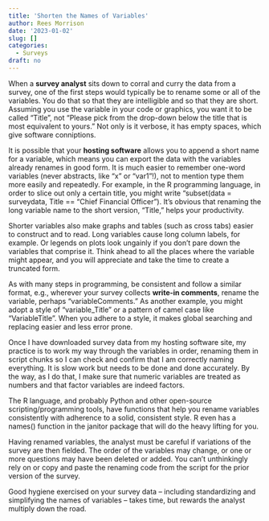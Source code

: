 ```yaml
---
title: 'Shorten the Names of Variables'
author: Rees Morrison
date: '2023-01-02'
slug: []
categories:
  - Surveys
draft: no
---
```


When a **survey analyst** sits down to corral and curry the data from a survey, one of the first steps would typically be to rename some or all of the variables.   You do that so that they are intelligible and so that they are short.  Assuming you use the variable in your code or graphics, you want it to be called “Title”, not “Please pick from the drop-down below the title that is most equivalent to yours.”  Not only is it verbose, it has empty spaces, which give software conniptions.

It is possible that your **hosting software** allows you to append a short name for a variable, which means you can export the data with the variables already renames in good form.  It is much easier to remember one-word variables (never abstracts, like “x” or “var1”!), not to mention type them more easily and repeatedly.   For example, in the R programming language, in order to slice out only a certain title, you might write “subset(data = surveydata, Title == “Chief Financial Officer”).  It’s obvious that renaming the long variable name to the short version, “Title,” helps your productivity.
 
Shorter variables also make graphs and tables (such as cross tabs) easier to construct and to read.  Long variables cause long column labels, for example.  Or legends on plots look ungainly if you don’t pare down the variables that comprise it.  Think ahead to all the places where the variable might appear, and you will appreciate and take the time to create a truncated form.

As with many steps in programming, be consistent and follow a similar format, e.g., wherever your survey collects **write-in comments**, rename  the variable, perhaps “variableComments.”   As another example, you might adopt a style of “variable_Title” or a pattern of camel case like “VariableTitle”.  When you adhere to a style, it makes global searching and replacing easier and less error prone.

Once I have downloaded survey data from my hosting software site, my practice is to work my way through the variables in order, renaming them in script chunks so I can check and confirm that I am correctly naming everything.  It is slow work but needs to be done and done accurately.  By the way, as I do that, I make sure that numeric variables are treated as numbers and that factor variables are indeed factors.

The R language, and probably Python and other open-source scripting/programming tools, have functions that help you rename variables consistently with adherence to a solid, consistent style.  R even has a names() function in the janitor package that will do the heavy lifting for you. 

Having renamed variables, the analyst must be careful if variations of the survey are then fielded.  The order of the variables may change, or one or more questions may have been deleted or added.   You can’t unthinkingly rely on or copy and paste the renaming code from the script for the prior version of the survey.

Good hygiene exercised on your survey data – including standardizing and simplifying the names of variables – takes time, but rewards the analyst multiply down the road.

<!-- End of post -->